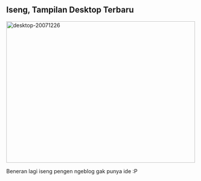 ## Iseng, Tampilan Desktop Terbaru

<a href="http://www.flickr.com/photos/kriwil/2137549927/" title="desktop-20071226 by kriwil, on Flickr"><img src="http://farm3.static.flickr.com/2167/2137549927_7367bfd799.jpg" width="500" height="375" alt="desktop-20071226" /></a>

Beneran lagi iseng pengen ngeblog gak punya ide :P

<!-- {"time": "2007-12-26 07:49:12", "title": "Iseng, Tampilan Desktop Terbaru"} -->
